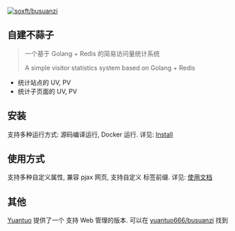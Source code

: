 [![soxft/busuanzi](https://socialify.git.ci/soxft/busuanzi/image?description=1&font=Bitter&forks=1&language=1&logo=https://raw.githubusercontent.com/soxft/busuanzi/main/dist/favicon.svg&name=1&owner=1&pattern=Solid&stargazers=1&theme=Dark)](https://busuanzi.9420.ltd)

## 自建不蒜子 

> 一个基于 Golang + Redis 的简易访问量统计系统
> 
> A simple visitor statistics system based on Golang + Redis
  
  - 统计站点的 UV, PV
  - 统计子页面的 UV, PV

## 安装

支持多种运行方式: 源码编译运行, Docker 运行. 详见: [Install](https://github.com/soxft/busuanzi/wiki/install)

## 使用方式

支持多种自定义属性, 兼容 pjax 网页, 支持自定义 标签前缀. 详见: [使用文档](https://github.com/soxft/busuanzi/wiki/usage)

## 其他

[Yuantuo](https://github.com/yuantuo666) 提供了一个 支持 Web 管理的版本. 可以在 [yuantuo666/busuanzi](https://github.com/yuantuo666/busuanzi) 找到
